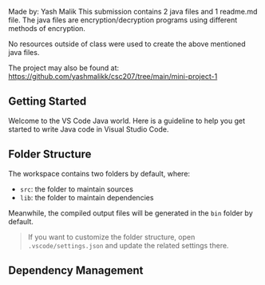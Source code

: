 Made by: Yash Malik
This submission contains 2 java files and 1 readme.md file. The java files are encryption/decryption programs using different methods of encryption.

No resources outside of class were used to create the above mentioned java files.

The project may also be found at: https://github.com/yashmalikk/csc207/tree/main/mini-project-1


## Getting Started

Welcome to the VS Code Java world. Here is a guideline to help you get started to write Java code in Visual Studio Code.

## Folder Structure

The workspace contains two folders by default, where:

- `src`: the folder to maintain sources
- `lib`: the folder to maintain dependencies

Meanwhile, the compiled output files will be generated in the `bin` folder by default.

> If you want to customize the folder structure, open `.vscode/settings.json` and update the related settings there.

## Dependency Management



